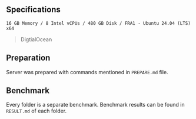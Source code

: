 ## Specifications

```
16 GB Memory / 8 Intel vCPUs / 480 GB Disk / FRA1 - Ubuntu 24.04 (LTS) x64
```

> DigtialOcean

## Preparation

Server was prepared with commands mentioned in `PREPARE.md` file.

## Benchmark

Every folder is a separate benchmark. Benchmark results can be found in `RESULT.md` of each folder.